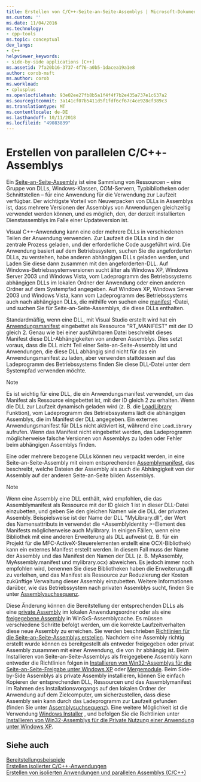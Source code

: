 ```yaml
---
title: Erstellen von C/C++-Seite-an-Seite-Assemblys | Microsoft-Dokumentation
ms.custom: ''
ms.date: 11/04/2016
ms.technology:
- cpp-tools
ms.topic: conceptual
dev_langs:
- C++
helpviewer_keywords:
- side-by-side applications [C++]
ms.assetid: 7fa20b16-3737-4f76-a0b5-1dacea19a1e8
author: corob-msft
ms.author: corob
ms.workload:
- cplusplus
ms.openlocfilehash: 93e02ee27fb8b5a1f4f4f7b2e435a737e1c637a2
ms.sourcegitcommit: 3a141cf07b5411d5f1fdf6cf67c4ce928cf389c3
ms.translationtype: MT
ms.contentlocale: de-DE
ms.lasthandoff: 10/11/2018
ms.locfileid: "49083839"
---
```

# <a name="building-cc-side-by-side-assemblies"></a>Erstellen von parallelen C/C++-Assemblys

Ein [Seite-an-Seite-Assembly](/windows/desktop/SbsCs/about-side-by-side-assemblies-) ist eine Sammlung von Ressourcen – eine Gruppe von DLLs, Windows-Klassen, COM-Servern, Typbibliotheken oder Schnittstellen – für eine Anwendung für die Verwendung zur Laufzeit verfügbar. Der wichtigste Vorteil von Neuverpacken von DLLs in Assemblys ist, dass mehrere Versionen der Assemblys von Anwendungen gleichzeitig verwendet werden können, und es möglich, den, der derzeit installierten Dienstassemblys im Falle einer Updateversion ist.

Visual C++-Anwendung kann eine oder mehrere DLLs in verschiedenen Teilen der Anwendung verwenden. Zur Laufzeit die DLLs sind in der zentrale Prozess geladen, und der erforderliche Code ausgeführt wird. Die Anwendung basiert auf dem Betriebssystem, suchen Sie die angeforderten DLLs, zu verstehen, habe anderen abhängigen DLLs geladen werden, und Laden Sie diese dann zusammen mit den angeforderten-DLL. Auf Windows-Betriebssystemversionen sucht älter als Windows XP, Windows Server 2003 und Windows Vista, vom Ladeprogramm des Betriebssystems abhängigen DLLs im lokalen Ordner der Anwendung oder einen anderen Ordner auf dem Systempfad angegeben. Auf Windows XP, Windows Server 2003 und Windows Vista, kann vom Ladeprogramm des Betriebssystems auch nach abhängigen DLLs, die mithilfe von suchen eine [manifest](https://msdn.microsoft.com/library/windows/desktop/aa375365) -Datei, und suchen Sie für Seite-an-Seite-Assemblys, die diese DLLs enthalten.

Standardmäßig, wenn eine DLL, mit Visual Studio erstellt wird hat ein [Anwendungsmanifest](/windows/desktop/SbsCs/application-manifests) eingebettet als Ressource "RT_MANIFEST" mit der ID gleich 2. Genau wie bei einer ausführbaren Datei beschreibt dieses Manifest diese DLL-Abhängigkeiten von anderen Assemblys. Dies setzt voraus, dass die DLL nicht Teil einer Seite-an-Seite-Assembly ist und Anwendungen, die diese DLL abhängig sind nicht für das ein Anwendungsmanifest zu laden, aber verwenden stattdessen auf das Ladeprogramm des Betriebssystems finden Sie diese DLL-Datei unter dem Systempfad verwenden möchte.

> [!NOTE]
> Es ist wichtig für eine DLL, die ein Anwendungsmanifest verwendet, um das Manifest als Ressource eingebettet ist, mit der ID gleich 2 zu erhalten. Wenn die DLL zur Laufzeit dynamisch geladen wird (z. B. die [LoadLibrary](/windows/desktop/api/libloaderapi/nf-libloaderapi-loadlibrarya) Funktion), vom Ladeprogramm des Betriebssystems lädt die abhängigen Assemblys, die im Manifest der DLL angegeben. Ein externes Anwendungsmanifest für DLLs nicht aktiviert ist, während eine `LoadLibrary` aufrufen. Wenn das Manifest nicht eingebettet werden, das Ladeprogramm möglicherweise falsche Versionen von Assemblys zu laden oder Fehler beim abhängigen Assemblys finden.

Eine oder mehrere bezogene DLLs können neu verpackt werden, in eine Seite-an-Seite-Assembly mit einem entsprechenden [Assemblymanifest](/windows/desktop/SbsCs/assembly-manifests), das beschreibt, welche Dateien der Assembly als auch die Abhängigkeit von der Assembly auf der anderen Seite-an-Seite bilden Assemblys.

> [!NOTE]
> Wenn eine Assembly eine DLL enthält, wird empfohlen, die das Assemblymanifest als Ressource mit der ID gleich 1 ist in dieser DLL-Datei einzubetten, und geben Sie den gleichen Namen wie die DLL der privaten Assembly. Beispielsweise ist der Name der DLL "MyLibrary.dll", der Wert des Namensattributs in verwendet die \<AssemblyIdentity >-Element des Manifests möglicherweise auch Mylibrary. In einigen Fällen, wenn eine Bibliothek mit eine anderen Erweiterung als DLL aufweist (z. B. für ein Projekt für die MFC-ActiveX-Steuerelementen erstellt eine OCX-Bibliothek) kann ein externes Manifest erstellt werden. In diesem Fall muss der Name der Assembly und das Manifest den Namen der DLL (z. B. MyAssembly, MyAssembly.manifest und mylibrary.ocx) abweichen. Es jedoch immer noch empfohlen wird, benennen Sie diese Bibliotheken haben die Erweiterung.dll zu verleihen, und das Manifest als Ressource zur Reduzierung der Kosten zukünftige Verwaltung dieser Assembly einzubetten. Weitere Informationen darüber, wie das Betriebssystem nach privaten Assemblys sucht, finden Sie unter [Assemblysuchsequenz](/windows/desktop/SbsCs/assembly-searching-sequence).

Diese Änderung können die Bereitstellung der entsprechenden DLLs als eine [private Assembly](/windows/desktop/Msi/private-assemblies) im lokalen Anwendungsordner oder als eine [freigegebene Assembly](/windows/desktop/Msi/shared-assemblies) in WinSxS-Assemblycache. Es müssen verschiedene Schritte befolgt werden, um die korrekte Laufzeitverhalten diese neue Assembly zu erreichen. Sie werden beschrieben [Richtlinien für die Seite-an-Seite-Assemblys erstellen](/windows/desktop/SbsCs/guidelines-for-creating-side-by-side-assemblies). Nachdem eine Assembly richtig erstellt wurde können es bereitgestellt als entweder freigegeben oder privat Assembly zusammen mit einer Anwendung, die von ihr abhängig ist. Beim Installieren von Seite-an-Seite-Assemblys als freigegebene Assembly kann entweder die Richtlinien folgen in [Installieren von Win32-Assemblys für die Seite-an-Seite-Freigabe unter Windows XP](/windows/desktop/Msi/installing-win32-assemblies-for-side-by-side-sharing-on-windows-xp) oder [Mergemodule](https://msdn.microsoft.com/library/windows/desktop/aa369820). Beim Side-by-Side Assemblys als private Assembly installieren, können Sie einfach Kopieren der entsprechenden DLL, Ressourcen und das Assemblymanifest im Rahmen des Installationsvorgangs auf den lokalen Ordner der Anwendung auf dem Zielcomputer, um sicherzustellen, dass diese Assembly sein kann durch das Ladeprogramm zur Laufzeit gefunden (finden Sie unter [Assemblysuchsequenz](/windows/desktop/SbsCs/assembly-searching-sequence)). Eine weitere Möglichkeit ist die Verwendung [Windows Installer](/windows/desktop/Msi/windows-installer-portal) , und befolgen Sie die Richtlinien unter [Installieren von Win32-Assemblys für die Private Nutzung einer Anwendung unter Windows XP](/windows/desktop/Msi/installing-win32-assemblies-for-the-private-use-of-an-application-on-windows-xp).

## <a name="see-also"></a>Siehe auch

[Bereitstellungsbeispiele](../ide/deployment-examples.md)<br/>
[Erstellen isolierter C/C++-Anwendungen](../build/building-c-cpp-isolated-applications.md)<br/>
[Erstellen von isolierten Anwendungen und parallelen Assemblys (C/C++)](../build/building-c-cpp-isolated-applications-and-side-by-side-assemblies.md)